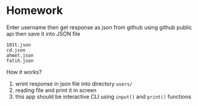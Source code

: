# Homework

Enter username then get response as json from github using github public api then save it into JSON file

```
101t.json
cd.json
ahmet.json
fatih.json
```
How it works?

1. wrint response in json file into directory `users/`
2. reading file and print it in screen
3. this app should be interactive CLI using `input()` and `print()` functions